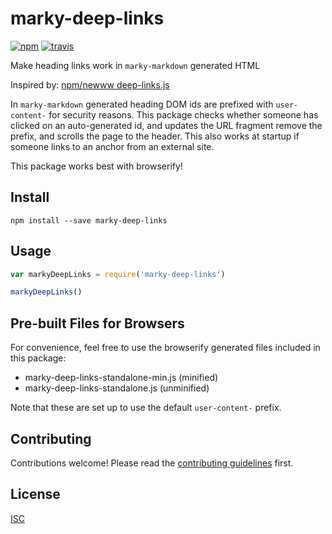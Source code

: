 # marky-deep-links

[![npm][npm-image]][npm-url]
[![travis][travis-image]][travis-url]

[npm-image]: https://img.shields.io/npm/v/marky-deep-links.svg?style=flat-square
[npm-url]: https://www.npmjs.com/package/marky-deep-links
[travis-image]: https://img.shields.io/travis/Flet/marky-deep-links.svg?style=flat-square
[travis-url]: https://travis-ci.org/Flet/marky-deep-links

Make heading links work in `marky-markdown` generated HTML

Inspired by: [npm/newww deep-links.js](https://github.com/npm/newww/blob/ebbe8a3344341b08026d03c67cfe53e541e88283/assets/scripts/deep-links.js)

In `marky-markdown` generated heading DOM ids are prefixed with `user-content-` for security reasons. This package checks whether someone has clicked on an auto-generated id, and updates the URL fragment remove the prefix, and scrolls the page to the header. This also works at startup if someone links to an anchor from an external site.

This package works best with browserify!

## Install
```
npm install --save marky-deep-links
```

## Usage

```js
var markyDeepLinks = require('marky-deep-links')

markyDeepLinks()

```

## Pre-built Files for Browsers
For convenience, feel free to use the browserify generated files included in this package:
- marky-deep-links-standalone-min.js (minified)
- marky-deep-links-standalone.js (unminified)

Note that these are set up to use the default `user-content-` prefix.

## Contributing

Contributions welcome! Please read the [contributing guidelines](CONTRIBUTING.md) first.

## License

[ISC](LICENSE)
